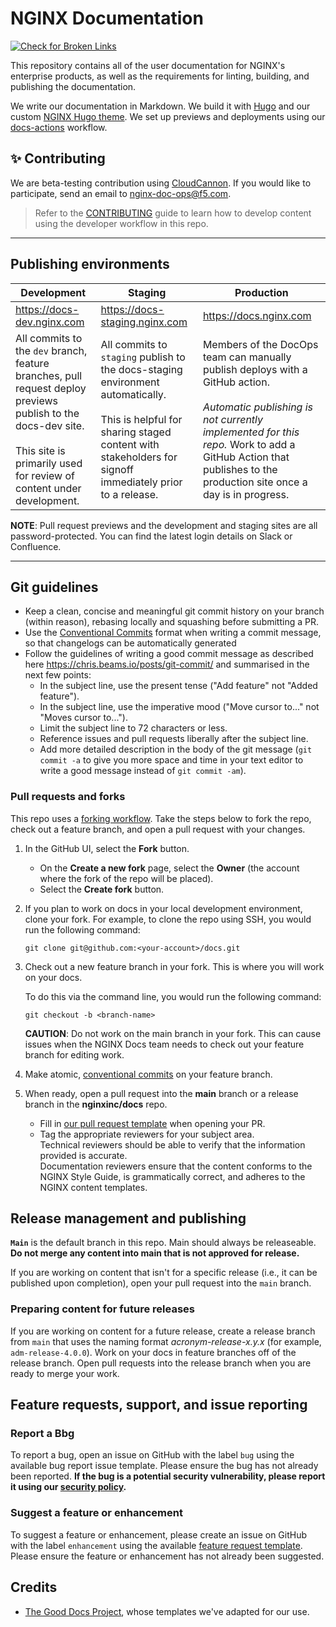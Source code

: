 # NGINX Documentation

[![Check for Broken Links](https://github.com/nginxinc/docs/actions/workflows/check-broken-links.yml/badge.svg)](https://github.com/nginxinc/docs/actions/workflows/check-broken-links.yml)

This repository contains all of the user documentation for NGINX's enterprise products, as well as the requirements for linting, building, and publishing the documentation.

We write our documentation in Markdown. We build it with [Hugo](https://gohugo.io) and our custom [NGINX Hugo theme](https://github.com/nginxinc/nginx-hugo-theme). We set up previews and deployments using our [docs-actions](https://github.com/nginxinc/docs-actions?tab=readme-ov-file#docs-actions) workflow.

## ✨ Contributing

We are beta-testing contribution using [CloudCannon](https://app.cloudcannon.com). If you would like to participate, send an email to [nginx-doc-ops@f5.com](mailto:nginx-doc-ops@f5.com).

> Refer to the [CONTRIBUTING](./CONTRIBUTING.md) guide to learn how to develop content using the developer workflow in this repo.

---

## Publishing environments

| Development | Staging | Production |
|--------|--------|--------|
| https://docs-dev.nginx.com | https://docs-staging.nginx.com | https://docs.nginx.com |
| All commits to the `dev` branch, feature branches, pull request deploy previews publish to the docs-dev site.<br><br>This site is primarily used for review of content under development. | All commits to `staging` publish to the docs-staging environment automatically.<br><br>This is helpful for sharing staged content with stakeholders for signoff immediately prior to a release. | Members of the DocOps team can manually publish deploys with a GitHub action.<br><br>*Automatic publishing is not currently implemented for this repo.* Work to add a GitHub Action that publishes to the production site once a day is in progress. |

**NOTE**: Pull request previews and the development and staging sites are all password-protected. You can find the latest login details on Slack or Confluence.

---

## Git guidelines

- Keep a clean, concise and meaningful git commit history on your branch (within reason), rebasing locally and squashing before submitting a PR.
- Use the [Conventional Commits](https://www.conventionalcommits.org/en/v1.0.0/) format when writing a commit message, so that changelogs can be automatically generated
- Follow the guidelines of writing a good commit message as described here <https://chris.beams.io/posts/git-commit/> and summarised in the next few points:
  - In the subject line, use the present tense ("Add feature" not "Added feature").
  - In the subject line, use the imperative mood ("Move cursor to..." not "Moves cursor to...").
  - Limit the subject line to 72 characters or less.
  - Reference issues and pull requests liberally after the subject line.
  - Add more detailed description in the body of the git message (`git commit -a` to give you more space and time in your text editor to write a good message instead of `git commit -am`).

### Pull requests and forks

This repo uses a [forking workflow](https://www.atlassian.com/git/tutorials/comparing-workflows/forking-workflow). Take the steps below to fork the repo, check out a feature branch, and open a pull request with your changes.

1. In the GitHub UI, select the **Fork** button.
   
    - On the **Create a new fork** page, select the **Owner** (the account where the fork of the repo will be placed).
    - Select the **Create fork** button.

2. If you plan to work on docs in your local development environment, clone your fork. 
   For example, to clone the repo using SSH, you would run the following command:
    
    ```shell
    git clone git@github.com:<your-account>/docs.git
    ```

3. Check out a new feature branch in your fork. This is where you will work on your docs. 

   To do this via the command line, you would run the following command:

    ```shell
    git checkout -b <branch-name>
    ```

    **CAUTION**: Do not work on the main branch in your fork. This can cause issues when the NGINX Docs team needs to check out your feature branch for editing work.

4. Make atomic, [conventional commits](https://www.conventionalcommits.org/en/v1.0.0/) on your feature branch. 

5. When ready, open a pull request into the **main** branch or a release branch in the **nginxinc/docs** repo.
    
    - Fill in [our pull request template](https://github.com/nginxinc/docs/blob/main/.github/pull_request_template.md) when opening your PR.
    - Tag the appropriate reviewers for your subject area.  
      Technical reviewers should be able to verify that the information provided is accurate.  
      Documentation reviewers ensure that the content conforms to the NGINX Style Guide, is grammatically correct, and adheres to the NGINX content templates. 

## Release management and publishing

**`Main`** is the default branch in this repo. Main should always be releaseable. 
**Do not merge any content into main that is not approved for release.**

If you are working on content that isn't for a specific release (i.e., it can be published upon completion), open your pull request into the `main` branch.

### Preparing content for future releases

If you are working on content for a future release, create a release branch from `main` that uses the naming format *acronym-release-x.y.x* (for example, `adm-release-4.0.0`). Work on your docs in feature branches off of the release branch. Open pull requests into the release branch when you are ready to merge your work.

## Feature requests, support, and issue reporting

### Report a Bbg

To report a bug, open an issue on GitHub with the label `bug` using the available bug report issue template. Please ensure the bug has not already been reported. **If the bug is a potential security vulnerability, please report it using our [security policy](https://github.com/nginxinc/docs/blob/main/SECURITY.md).**

### Suggest a feature or enhancement

To suggest a feature or enhancement, please create an issue on GitHub with the label `enhancement` using the available [feature request template](https://github.com/nginxinc/docs/blob/main/.github/feature_request_template.md). Please ensure the feature or enhancement has not already been suggested.

## Credits

- [The Good Docs Project](https://www.thegooddocsproject.dev/), whose templates we've adapted for our use.
